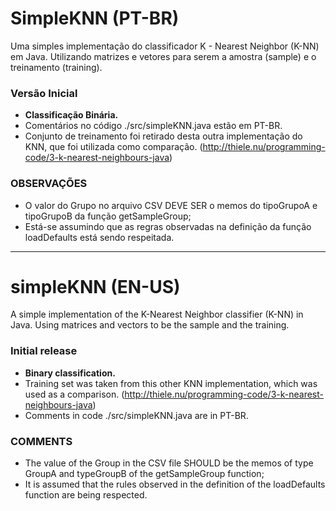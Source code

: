 # SimpleKNN (PT-BR)

Uma simples implementação do classificador K - Nearest Neighbor (K-NN) em Java.
Utilizando matrizes e vetores para serem a amostra (sample) e o treinamento (training).

### Versão Inicial
- <b>Classificação Binária.</b>
- Comentários no código ./src/simpleKNN.java estão em PT-BR.
- Conjunto de treinamento foi retirado desta outra implementação do KNN, que foi utilizada como comparação. (<http://thiele.nu/programming-code/3-k-nearest-neighbours-java>)

### OBSERVAÇÕES
- O valor do Grupo no arquivo CSV DEVE SER o memos do tipoGrupoA e tipoGrupoB da função getSampleGroup;
- Está-se assumindo que as regras observadas na definição da função loadDefaults está sendo respeitada.

----
# simpleKNN (EN-US)
A simple implementation of the K-Nearest Neighbor classifier (K-NN) in Java.
Using matrices and vectors to be the sample and the training.

### Initial release
- <b>Binary classification.</b>
- Training set was taken from this other KNN implementation, which was used as a comparison. (<http://thiele.nu/programming-code/3-k-nearest-neighbours-java>)
- Comments in code ./src/simpleKNN.java are in PT-BR.

### COMMENTS
- The value of the Group in the CSV file SHOULD be the memos of type GroupA and typeGroupB of the getSampleGroup function;
- It is assumed that the rules observed in the definition of the loadDefaults function are being respected.